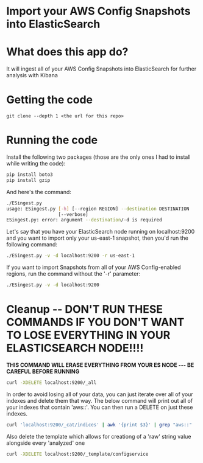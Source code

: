 Import your AWS Config Snapshots into ElasticSearch
===================================================

# What does this app do?
It will ingest all of your AWS Config Snapshots into ElasticSearch for further analysis with Kibana

# Getting the code
```
git clone --depth 1 <the url for this repo>
```

# Running the code
Install the following two packages (those are the only ones I had to install while writing the code):
```python
pip install boto3
pip install gzip
```
And here's the command:
```bash
./ESingest.py
usage: ESingest.py [-h] [--region REGION] --destination DESTINATION
                   [--verbose]
ESingest.py: error: argument --destination/-d is required
```

Let's say that you have your ElasticSearch node running on localhost:9200 and you want to import only your us-east-1 snapshot, then you'd run the following command:
```bash
./ESingest.py -v -d localhost:9200 -r us-east-1
```

If you want to import Snapshots from all of your AWS Config-enabled regions, run the command without the '-r' parameter:
```bash
./ESingest.py -v -d localhost:9200
```
# Cleanup -- DON'T RUN THESE COMMANDS IF YOU DON'T WANT TO LOSE EVERYTHING IN YOUR ELASTICSEARCH NODE!!!!
__THIS COMMAND WILL ERASE EVERYTHING FROM YOUR ES NODE --- BE CAREFUL BEFORE RUNNING__
```bash
curl -XDELETE localhost:9200/_all
```

In order to avoid losing all of your data, you can just iterate over all of your indexes and delete them that way. The below command will print out all of your indexes that contain 'aws::'. You can then run a DELETE on just these indexes.
```bash
curl 'localhost:9200/_cat/indices' | awk '{print $3}' | grep "aws::"
```

Also delete the template which allows for creationg of a 'raw' string value alongside every 'analyzed' one
```bash
curl -XDELETE localhost:9200/_template/configservice
```